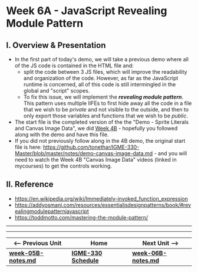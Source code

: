 # Week 6A - JavaScript Revealing Module Pattern

## I. Overview & Presentation
- In the first part of today's demo, we will take a previous demo where all of the JS code is contained in the HTML file and:
  - split the code between 3 JS files, which will improve the readability and organization of the code. However, as far as the JavaScript runtime is concerned, all of this code is still intermingled in the global and "script" scopes.
  - To fix this issue, we will implement the ***revealing module pattern***. This pattern uses multiple IIFEs to first hide away all the code in a file that we wish to be *private* and not visible to the outside, and then to only export those variables and functions that we wish to be *public*.
- The start file is the completed version of the the "Demo - Sprite Literals and Canvas Image Data", we did [Week 4B](https://github.com/tonethar/IGM-330-Fall-2018/blob/master/weekly/week-04B-notes.md) - hopefully you followed along with the demo and have this file.
- If you did not previously follow along in the 4B demo, the original start file is here: https://github.com/tonethar/IGME-330-Master/blob/master/notes/demo-canvas-image-data.md - and you will need to watch the Week 4B "Canvas Image Data" videos (linked in mycourses) to get the controls working.


## II. Reference
- https://en.wikipedia.org/wiki/Immediately-invoked_function_expression
- https://addyosmani.com/resources/essentialjsdesignpatterns/book/#revealingmodulepatternjavascript
- https://toddmotto.com/mastering-the-module-pattern/


<hr><hr>

| <-- Previous Unit | Home | Next Unit -->
| --- | --- | --- 
| [**week-05B-notes.md**](week-05B-notes.md)     |  [**IGME-330 Schedule**](../schedule.md) | [**week-06B-notes.md**](week-06B-notes.md)
